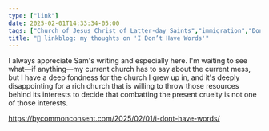 ```yaml
---
type: ["link"]
date: 2025-02-01T14:33:34-05:00
tags: ["Church of Jesus Christ of Latter-day Saints","immigration","Donald Trump","Sam Brunson"]
title: "🔗 linkblog: my thoughts on 'I Don’t Have Words'"
---
```

I always appreciate Sam's writing and especially here. I'm waiting to see what—if anything—my current church has to say about the current mess, but I have a deep fondness for the church I grew up in, and it's deeply disappointing for a rich church that is willing to throw those resources behind its interests to decide that combatting the present cruelty is not one of those interests.

https://bycommonconsent.com/2025/02/01/i-dont-have-words/
